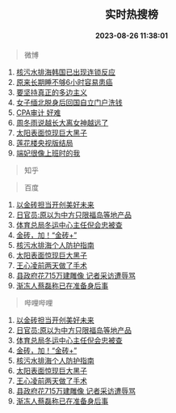 <div align="center"><h2>实时热搜榜</h2><h4>2023-08-26 11:38:01</h4></div>

> 微博  

1. [核污水排海韩国已出现连锁反应](https://s.weibo.com/weibo?q=%23%E6%A0%B8%E6%B1%A1%E6%B0%B4%E6%8E%92%E6%B5%B7%E9%9F%A9%E5%9B%BD%E5%B7%B2%E5%87%BA%E7%8E%B0%E8%BF%9E%E9%94%81%E5%8F%8D%E5%BA%94%23&t=31&band_rank=1&Refer=top)<br />
2. [原来长期睡不够6小时容易患癌](https://s.weibo.com/weibo?q=%23%E5%8E%9F%E6%9D%A5%E9%95%BF%E6%9C%9F%E7%9D%A1%E4%B8%8D%E5%A4%9F6%E5%B0%8F%E6%97%B6%E5%AE%B9%E6%98%93%E6%82%A3%E7%99%8C%23&t=31&band_rank=2&Refer=top)<br />
3. [要坚持真正的多边主义](https://s.weibo.com/weibo?q=%23%E8%A6%81%E5%9D%9A%E6%8C%81%E7%9C%9F%E6%AD%A3%E7%9A%84%E5%A4%9A%E8%BE%B9%E4%B8%BB%E4%B9%89%23&t=31&band_rank=3&Refer=top)<br />
4. [女子缅北脱身后回国自立门户洗钱](https://s.weibo.com/weibo?q=%23%E5%A5%B3%E5%AD%90%E7%BC%85%E5%8C%97%E8%84%B1%E8%BA%AB%E5%90%8E%E5%9B%9E%E5%9B%BD%E8%87%AA%E7%AB%8B%E9%97%A8%E6%88%B7%E6%B4%97%E9%92%B1%23&t=31&band_rank=4&Refer=top)<br />
5. [CPA审计 好难](https://s.weibo.com/weibo?q=CPA%E5%AE%A1%E8%AE%A1%20%E5%A5%BD%E9%9A%BE&t=31&band_rank=5&Refer=top)<br />
6. [周冬雨说越长大离女神越远了](https://s.weibo.com/weibo?q=%23%E5%91%A8%E5%86%AC%E9%9B%A8%E8%AF%B4%E8%B6%8A%E9%95%BF%E5%A4%A7%E7%A6%BB%E5%A5%B3%E7%A5%9E%E8%B6%8A%E8%BF%9C%E4%BA%86%23&t=31&band_rank=6&Refer=top)<br />
7. [太阳表面惊现巨大黑子](https://s.weibo.com/weibo?q=%23%E5%A4%AA%E9%98%B3%E8%A1%A8%E9%9D%A2%E6%83%8A%E7%8E%B0%E5%B7%A8%E5%A4%A7%E9%BB%91%E5%AD%90%23&t=31&band_rank=7&Refer=top)<br />
8. [莲花楼央视版结局](https://s.weibo.com/weibo?q=%23%E8%8E%B2%E8%8A%B1%E6%A5%BC%E5%A4%AE%E8%A7%86%E7%89%88%E7%BB%93%E5%B1%80%23&t=31&band_rank=8&Refer=top)<br />
9. [端妃很像上班时的我](https://s.weibo.com/weibo?q=%E7%AB%AF%E5%A6%83%E5%BE%88%E5%83%8F%E4%B8%8A%E7%8F%AD%E6%97%B6%E7%9A%84%E6%88%91&t=31&band_rank=9&Refer=top)<br />

> 知乎  


> 百度  

1. [以金砖担当开创美好未来](https://www.baidu.com/s?wd=%E4%BB%A5%E9%87%91%E7%A0%96%E6%8B%85%E5%BD%93%E5%BC%80%E5%88%9B%E7%BE%8E%E5%A5%BD%E6%9C%AA%E6%9D%A5&sa=fyb_news&rsv_dl=fyb_news)<br />
2. [日官员:原以为中方只限福岛等地产品](https://www.baidu.com/s?wd=%E6%97%A5%E5%AE%98%E5%91%98%3A%E5%8E%9F%E4%BB%A5%E4%B8%BA%E4%B8%AD%E6%96%B9%E5%8F%AA%E9%99%90%E7%A6%8F%E5%B2%9B%E7%AD%89%E5%9C%B0%E4%BA%A7%E5%93%81&sa=fyb_news&rsv_dl=fyb_news)<br />
3. [体育总局冬运中心主任倪会忠被查](https://www.baidu.com/s?wd=%E4%BD%93%E8%82%B2%E6%80%BB%E5%B1%80%E5%86%AC%E8%BF%90%E4%B8%AD%E5%BF%83%E4%B8%BB%E4%BB%BB%E5%80%AA%E4%BC%9A%E5%BF%A0%E8%A2%AB%E6%9F%A5&sa=fyb_news&rsv_dl=fyb_news)<br />
4. [金砖，加！“金砖+”](https://www.baidu.com/s?wd=%E9%87%91%E7%A0%96%EF%BC%8C%E5%8A%A0%EF%BC%81%E2%80%9C%E9%87%91%E7%A0%96%2B%E2%80%9D&sa=fyb_news&rsv_dl=fyb_news)<br />
5. [核污水排海个人防护指南](https://www.baidu.com/s?wd=%E6%A0%B8%E6%B1%A1%E6%B0%B4%E6%8E%92%E6%B5%B7%E4%B8%AA%E4%BA%BA%E9%98%B2%E6%8A%A4%E6%8C%87%E5%8D%97&sa=fyb_news&rsv_dl=fyb_news)<br />
6. [太阳表面惊现巨大黑子](https://www.baidu.com/s?wd=%E5%A4%AA%E9%98%B3%E8%A1%A8%E9%9D%A2%E6%83%8A%E7%8E%B0%E5%B7%A8%E5%A4%A7%E9%BB%91%E5%AD%90&sa=fyb_news&rsv_dl=fyb_news)<br />
7. [王心凌前两天做了手术](https://www.baidu.com/s?wd=%E7%8E%8B%E5%BF%83%E5%87%8C%E5%89%8D%E4%B8%A4%E5%A4%A9%E5%81%9A%E4%BA%86%E6%89%8B%E6%9C%AF&sa=fyb_news&rsv_dl=fyb_news)<br />
8. [县政府花715万建雕像 记者采访遭辱骂](https://www.baidu.com/s?wd=%E5%8E%BF%E6%94%BF%E5%BA%9C%E8%8A%B1715%E4%B8%87%E5%BB%BA%E9%9B%95%E5%83%8F+%E8%AE%B0%E8%80%85%E9%87%87%E8%AE%BF%E9%81%AD%E8%BE%B1%E9%AA%82&sa=fyb_news&rsv_dl=fyb_news)<br />
9. [渐冻人蔡磊称已在准备身后事](https://www.baidu.com/s?wd=%E6%B8%90%E5%86%BB%E4%BA%BA%E8%94%A1%E7%A3%8A%E7%A7%B0%E5%B7%B2%E5%9C%A8%E5%87%86%E5%A4%87%E8%BA%AB%E5%90%8E%E4%BA%8B&sa=fyb_news&rsv_dl=fyb_news)<br />

> 哔哩哔哩  

1. [以金砖担当开创美好未来](https://www.baidu.com/s?wd=%E4%BB%A5%E9%87%91%E7%A0%96%E6%8B%85%E5%BD%93%E5%BC%80%E5%88%9B%E7%BE%8E%E5%A5%BD%E6%9C%AA%E6%9D%A5&sa=fyb_news&rsv_dl=fyb_news)<br />
2. [日官员:原以为中方只限福岛等地产品](https://www.baidu.com/s?wd=%E6%97%A5%E5%AE%98%E5%91%98%3A%E5%8E%9F%E4%BB%A5%E4%B8%BA%E4%B8%AD%E6%96%B9%E5%8F%AA%E9%99%90%E7%A6%8F%E5%B2%9B%E7%AD%89%E5%9C%B0%E4%BA%A7%E5%93%81&sa=fyb_news&rsv_dl=fyb_news)<br />
3. [体育总局冬运中心主任倪会忠被查](https://www.baidu.com/s?wd=%E4%BD%93%E8%82%B2%E6%80%BB%E5%B1%80%E5%86%AC%E8%BF%90%E4%B8%AD%E5%BF%83%E4%B8%BB%E4%BB%BB%E5%80%AA%E4%BC%9A%E5%BF%A0%E8%A2%AB%E6%9F%A5&sa=fyb_news&rsv_dl=fyb_news)<br />
4. [金砖，加！“金砖+”](https://www.baidu.com/s?wd=%E9%87%91%E7%A0%96%EF%BC%8C%E5%8A%A0%EF%BC%81%E2%80%9C%E9%87%91%E7%A0%96%2B%E2%80%9D&sa=fyb_news&rsv_dl=fyb_news)<br />
5. [核污水排海个人防护指南](https://www.baidu.com/s?wd=%E6%A0%B8%E6%B1%A1%E6%B0%B4%E6%8E%92%E6%B5%B7%E4%B8%AA%E4%BA%BA%E9%98%B2%E6%8A%A4%E6%8C%87%E5%8D%97&sa=fyb_news&rsv_dl=fyb_news)<br />
6. [太阳表面惊现巨大黑子](https://www.baidu.com/s?wd=%E5%A4%AA%E9%98%B3%E8%A1%A8%E9%9D%A2%E6%83%8A%E7%8E%B0%E5%B7%A8%E5%A4%A7%E9%BB%91%E5%AD%90&sa=fyb_news&rsv_dl=fyb_news)<br />
7. [王心凌前两天做了手术](https://www.baidu.com/s?wd=%E7%8E%8B%E5%BF%83%E5%87%8C%E5%89%8D%E4%B8%A4%E5%A4%A9%E5%81%9A%E4%BA%86%E6%89%8B%E6%9C%AF&sa=fyb_news&rsv_dl=fyb_news)<br />
8. [县政府花715万建雕像 记者采访遭辱骂](https://www.baidu.com/s?wd=%E5%8E%BF%E6%94%BF%E5%BA%9C%E8%8A%B1715%E4%B8%87%E5%BB%BA%E9%9B%95%E5%83%8F+%E8%AE%B0%E8%80%85%E9%87%87%E8%AE%BF%E9%81%AD%E8%BE%B1%E9%AA%82&sa=fyb_news&rsv_dl=fyb_news)<br />
9. [渐冻人蔡磊称已在准备身后事](https://www.baidu.com/s?wd=%E6%B8%90%E5%86%BB%E4%BA%BA%E8%94%A1%E7%A3%8A%E7%A7%B0%E5%B7%B2%E5%9C%A8%E5%87%86%E5%A4%87%E8%BA%AB%E5%90%8E%E4%BA%8B&sa=fyb_news&rsv_dl=fyb_news)<br />
